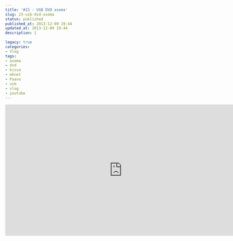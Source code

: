 ```yaml
---
title: '#23 - USB DVD asema'
slug: 23-usb-dvd-asema
status: published
published_at: 2013-12-09 19:44
updated_at: 2013-12-09 19:44
description: |
    
legacy: true
categories:
- Vlog
tags:
- asema
- dvd
- kissa
- mknet
- Paavo
- usb
- vlog
- youtube
---
```


<p><iframe loading="lazy" title="#23 - USB DVD asema" width="750" height="422" src="https://www.youtube.com/embed/zBflbMy3zWs?feature=oembed" frameborder="0" allow="accelerometer; autoplay; clipboard-write; encrypted-media; gyroscope; picture-in-picture" allowfullscreen></iframe></p>